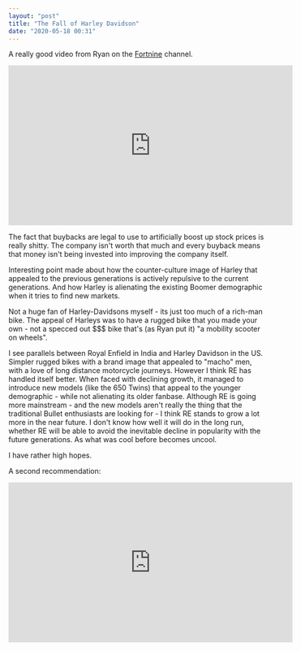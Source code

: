 ```yaml
---
layout: "post"
title: "The Fall of Harley Davidson"
date: "2020-05-18 00:31"
---
```


A really good video from Ryan on the [Fortnine][ac7d8bf8] channel.

<iframe width="560" height="315" src="https://www.youtube.com/embed/EOwxxsPaogY" frameborder="0" allow="accelerometer; autoplay; encrypted-media; gyroscope; picture-in-picture" allowfullscreen></iframe>

The fact that buybacks are legal to use to artificially boost up stock prices is really shitty. The company isn't worth that much and every buyback means that money isn't being invested into improving the company itself.

Interesting point made about how the counter-culture image of Harley that appealed to the previous generations is actively repulsive to the current generations. And how Harley is alienating the existing Boomer demographic when it tries to find new markets.

Not a huge fan of Harley-Davidsons myself - its just too much of a rich-man bike. The appeal of Harleys was to have a rugged bike that you made your own - not a specced out $$$ bike that's (as Ryan put it) "a mobility scooter on wheels".

I see parallels between Royal Enfield in India and Harley Davidson in the US. Simpler rugged bikes with a brand image that appealed to "macho" men, with a love of long distance motorcycle journeys. However I think RE has handled itself better. When faced with declining growth, it managed to introduce new models (like the 650 Twins) that appeal to the younger demographic - while not alienating its older fanbase. Although RE is going more mainstream - and the new models aren't really the thing that the traditional Bullet enthusiasts are looking for - I think RE stands to grow a lot more in the near future. I don't know how well it will do in the long run, whether RE will be able to avoid the inevitable decline in popularity with the future generations. As what was cool before becomes uncool.

I have rather high hopes.

A second recommendation:

<iframe width="560" height="315" src="https://www.youtube.com/embed/p6qXM_N34TI" frameborder="0" allow="accelerometer; autoplay; encrypted-media; gyroscope; picture-in-picture" allowfullscreen></iframe>

  [ac7d8bf8]: https://www.youtube.com/channel/UCNSMdQtn1SuFzCZjfK2C7dQ "Fortnine"
